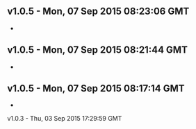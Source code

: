 v1.0.5 - Mon, 07 Sep 2015 08:23:06 GMT
--------------------------------------

- 


v1.0.5 - Mon, 07 Sep 2015 08:21:44 GMT
--------------------------------------

- 


v1.0.5 - Mon, 07 Sep 2015 08:17:14 GMT
--------------------------------------

- 


v1.0.3 - Thu, 03 Sep 2015 17:29:59 GMT
